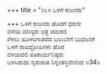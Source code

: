 +++
title = "೦೩೪ ಒಳಗೆ ಕುಜನರು"

+++
ಒಳಗೆ ಕುಜನರು ಹೊರಗೆ ಧರಣೀ  
ವಳೆಯ ಮಾನ್ಯರು ಛತ್ರ ಚಮರದ   
ನೆಳಲು ಖೂಳರಿಗಾತಪದ ಬಲುಬೇಗೆ ಬುಧಜನಕೆ  
ಒಳಗೆ ರಾಜದ್ರೋಹಿಗಳು ಹೊರ  
ವಳಯದಲಿ ಪತಿಕಾರ್ಯನಿಷ್ಠರು  
ಬಳಸಿಹುದು ನೃಪಚರಿತ ನಿನ್ನಂತಸ್ಥವೇನೆಂದ     ॥34॥